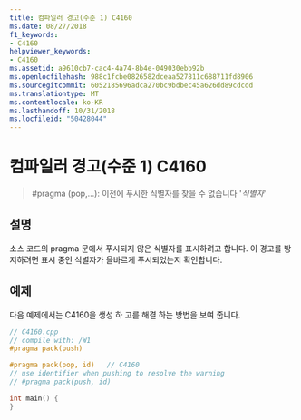 ```yaml
---
title: 컴파일러 경고(수준 1) C4160
ms.date: 08/27/2018
f1_keywords:
- C4160
helpviewer_keywords:
- C4160
ms.assetid: a9610cb7-cac4-4a74-8b4e-049030ebb92b
ms.openlocfilehash: 988c1fcbe0826582dceaa527811c688711fd8906
ms.sourcegitcommit: 6052185696adca270bc9bdbec45a626dd89cdcdd
ms.translationtype: MT
ms.contentlocale: ko-KR
ms.lasthandoff: 10/31/2018
ms.locfileid: "50428044"
---
```

# <a name="compiler-warning-level-1-c4160"></a>컴파일러 경고(수준 1) C4160

> #<a name="pragma-pop--did-not-find-previously-pushed-identifier-identifier"></a>pragma (pop,...): 이전에 푸시한 식별자를 찾을 수 없습니다 '*식별자*'

## <a name="remarks"></a>설명

소스 코드의 pragma 문에서 푸시되지 않은 식별자를 표시하려고 합니다. 이 경고를 방지하려면 표시 중인 식별자가 올바르게 푸시되었는지 확인합니다.

## <a name="example"></a>예제

다음 예제에서는 C4160을 생성 하 고를 해결 하는 방법을 보여 줍니다.

```cpp
// C4160.cpp
// compile with: /W1
#pragma pack(push)

#pragma pack(pop, id)   // C4160
// use identifier when pushing to resolve the warning
// #pragma pack(push, id)

int main() {
}
```